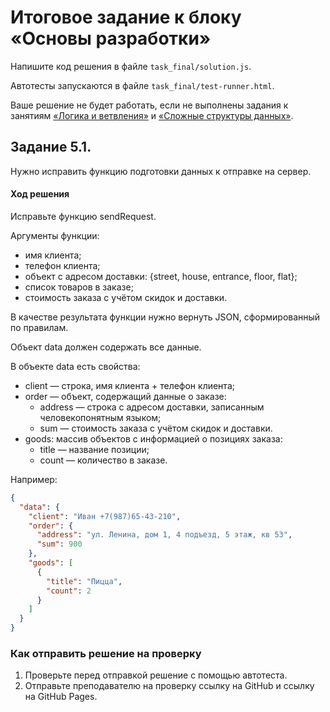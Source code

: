 # Итоговое задание к блоку «Основы разработки»

Напишите код решения в файле `task_final/solution.js`.

Автотесты запускаются в файле `task_final/test-runner.html`.

Ваше решение не будет работать, если не выполнены задания к занятиям [«Логика и ветвления»](../task_2/readme.md) и [«Сложные структуры данных»](../task_3/readme.md).

## Задание 5.1.

Нужно исправить функцию подготовки данных к отправке на сервер.

#### Ход решения

Исправьте функцию sendRequest.

Аргументы функции:
- имя клиента;
- телефон клиента;
- объект с адресом доставки: {street, house, entrance, floor, flat};
- список товаров в заказе;
- стоимость заказа с учётом скидок и доставки.

В качестве результата функции нужно вернуть JSON, cформированный по правилам.

Объект data должен содержать все данные.

В объекте data есть свойства:
- client — строка, имя клиента + телефон клиента;
- order — объект, содержащий данные о заказе:
    - address — строка с адресом доставки, записанным человекопонятным языком;
    - sum — стоимость заказа с учётом скидок и доставки.
- goods: массив объектов с информацией о позициях заказа:
    - title — название позиции;
    - count — количество в заказе.
    
Например:

```json
{
  "data": {
    "client": "Иван +7(987)65-43-210",
    "order": {
      "address": "ул. Ленина, дом 1, 4 подъезд, 5 этаж, кв 53",
      "sum": 900
    },
    "goods": [
      {
        "title": "Пицца",
        "count": 2
      }
    ]
  }
}
```

### Как отправить решение на проверку
1. Проверьте перед отправкой решение с помощью автотеста.
2. Отправьте преподавателю на проверку ссылку на GitHub и ссылку на GitHub Pages.
